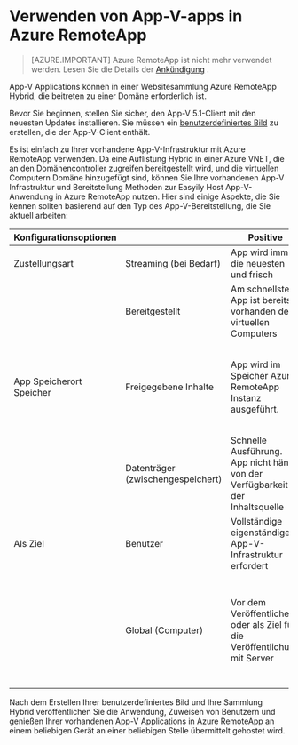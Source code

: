 <properties
    pageTitle="Verwenden von App-V-apps mit Azure RemoteApp | Microsoft Azure"
    description="Informationen Sie zum Verwenden der App-V-apps in Azure RemoteApp."
    services="remoteapp"
    documentationCenter=""
    authors="ericorman"
    manager="mbaldwin" />

<tags
    ms.service="remoteapp"
    ms.workload="compute"
    ms.tgt_pltfrm="na"
    ms.devlang="na"
    ms.topic="article"
    ms.date="08/15/2016" 
    ms.author="elizapo" />



# <a name="using-app-v-apps-in-azure-remoteapp"></a>Verwenden von App-V-apps in Azure RemoteApp

> [AZURE.IMPORTANT]
> Azure RemoteApp ist nicht mehr verwendet werden. Lesen Sie die Details der [Ankündigung](https://go.microsoft.com/fwlink/?linkid=821148) .

App-V Applications können in einer Websitesammlung Azure RemoteApp Hybrid, die beitreten zu einer Domäne erforderlich ist.

Bevor Sie beginnen, stellen Sie sicher, den App-V 5.1-Client mit den neuesten Updates installieren. Sie müssen ein [benutzerdefiniertes Bild](remoteapp-create-custom-image.md) zu erstellen, die der App-V-Client enthält.  

Es ist einfach zu Ihrer vorhandene App-V-Infrastruktur mit Azure RemoteApp verwenden. Da eine Auflistung Hybrid in einer Azure VNET, die an den Domänencontroller zugreifen bereitgestellt wird, und die virtuellen Computern Domäne hinzugefügt sind, können Sie Ihre vorhandenen App-V Infrastruktur und Bereitstellung Methoden zur Easyily Host App-V-Anwendung in Azure RemoteApp nutzen. Hier sind einige Aspekte, die Sie kennen sollten basierend auf den Typ des App-V-Bereitstellung, die Sie aktuell arbeiten:

| Konfigurationsoptionen |                       | Positive                                                               | Negative                                                                                              |
|-----------------------|-----------------------|------------------------------------------------------------------------|-------------------------------------------------------------------------------------------------------|
| Zustellungsart       | Streaming (bei Bedarf) | App wird immer die neuesten und frisch                                     | Ersten Mal Wartezeit                                                                                    |
|                       | Bereitgestellt               | Am schnellsten; App ist bereits vorhanden des virtuellen Computers                              | Aufblasen - hat Bild Speicherplatz (Grenzwert 127 GB)                                                           |
| App Speicherort Speicher  | Freigegebene Inhalte        | App wird im Speicher Azure RemoteApp Instanz ausgeführt.                         | Frisst, wo befindet sich die app Arbeitsspeicher und gute Verbindung zum streaming (Dateiserver)                      |
|                       | Datenträger (zwischengespeichert)         | Schnelle Ausführung. App nicht hängt von der Verfügbarkeit der Inhaltsquelle | Aufblasen - hat Bild Speicherplatz (Grenzwert 127 GB)                                                           |
| Als Ziel             | Benutzer                  | Vollständige eigenständigen App-V-Infrastruktur erfordert                          |                                                                                                       |
|                       | Global (Computer)      |  Vor dem Veröffentlichen oder als Ziel für die Veröffentlichung mit Server                         |  Müssen Sie Azure Bild zu aktualisieren, wenn die app (riesigen) aktualisiert werden sollen. Benötigt einige Speicherplatz auf Bild. |

 Nach dem Erstellen Ihrer benutzerdefiniertes Bild und Ihre Sammlung Hybrid veröffentlichen Sie die Anwendung, Zuweisen von Benutzern und genießen Ihrer vorhandenen App-V Applications in Azure RemoteApp an einem beliebigen Gerät an einer beliebigen Stelle übermittelt gehostet wird.
